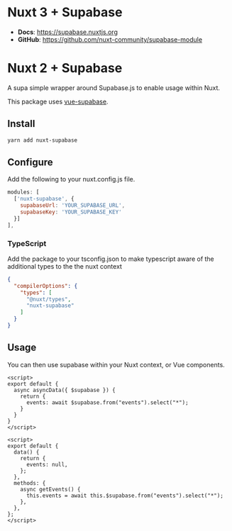 # Nuxt 3 + Supabase

- **Docs**: https://supabase.nuxtjs.org
- **GitHub**: https://github.com/nuxt-community/supabase-module

# Nuxt 2 + Supabase

A supa simple wrapper around Supabase.js to enable usage within Nuxt.

This package uses [vue-supabase](https://github.com/supabase/vue-supabase).

## Install

```bash
yarn add nuxt-supabase
```

## Configure

Add the following to your nuxt.config.js file.

```js
modules: [
  ['nuxt-supabase', {
    supabaseUrl: 'YOUR_SUPABASE_URL',
    supabaseKey: 'YOUR_SUPABASE_KEY'
  }]
],
```
### TypeScript
Add the package to your tsconfig.json to make typescript aware of the additional types to the the nuxt context
```json
{
  "compilerOptions": {
    "types": [
      "@nuxt/types",
      "nuxt-supabase"
    ]
  }
}
```

## Usage

You can then use supabase within your Nuxt context, or Vue components.

```vue
<script>
export default {
  async asyncData({ $supabase }) {
    return {
      events: await $supabase.from("events").select("*");
    }
  }
}
</script>
```
```vue
<script>
export default {
  data() {
    return {
      events: null,
    };
  },
  methods: {
    async getEvents() {
      this.events = await this.$supabase.from("events").select("*");
    },
  },
};
</script>
```
